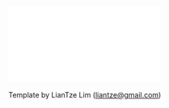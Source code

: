 ![Resume](./exports/Resume-platform-engineer.pdf "Click to view resume")




Template by LianTze Lim (liantze@gmail.com)

